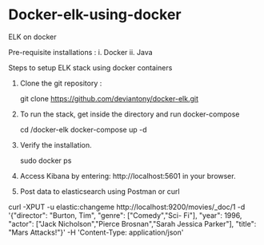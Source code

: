 # Docker-elk-using-docker
ELK on docker 

Pre-requisite installations : 
 i. Docker 
 ii. Java 

Steps to setup ELK stack using docker containers

1. Clone the git repository :
 
   git clone https://github.com/deviantony/docker-elk.git

2. To run the stack, get inside the directory and run docker-compose
    
    cd /docker-elk
    docker-compose up -d
 
3.  Verify the installation.

    sudo docker ps
    
4. Access Kibana by entering: http://localhost:5601 in your browser.
  
5. Post data to elasticsearch using Postman or curl 

 curl -XPUT -u elastic:changeme http://localhost:9200/movies/_doc/1 -d '{"director": "Burton, Tim", "genre": ["Comedy","Sci- Fi"], "year": 1996, "actor": ["Jack Nicholson","Pierce Brosnan","Sarah Jessica Parker"], "title": "Mars Attacks!"}' -H 'Content-Type: application/json'
  
